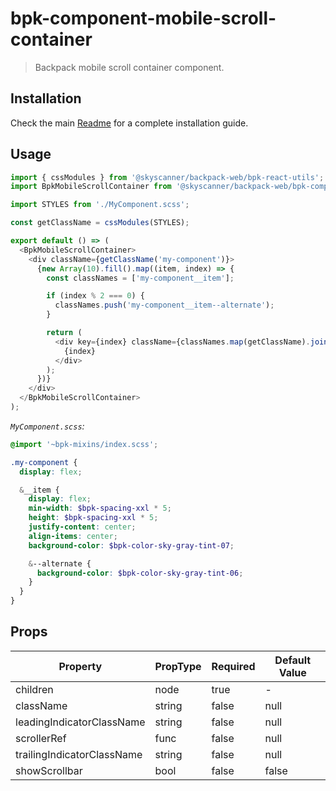 # bpk-component-mobile-scroll-container

> Backpack mobile scroll container component.

## Installation

Check the main [Readme](https://github.com/skyscanner/backpack#usage) for a complete installation guide.

## Usage

```js
import { cssModules } from '@skyscanner/backpack-web/bpk-react-utils';
import BpkMobileScrollContainer from '@skyscanner/backpack-web/bpk-component-mobile-scroll-container';

import STYLES from './MyComponent.scss';

const getClassName = cssModules(STYLES);

export default () => (
  <BpkMobileScrollContainer>
    <div className={getClassName('my-component')}>
      {new Array(10).fill().map((item, index) => {
        const classNames = ['my-component__item'];

        if (index % 2 === 0) {
          classNames.push('my-component__item--alternate');
        }

        return (
          <div key={index} className={classNames.map(getClassName).join(' ')}>
            {index}
          </div>
        );
      })}
    </div>
  </BpkMobileScrollContainer>
);
```

*`MyComponent.scss`:*
```scss
@import '~bpk-mixins/index.scss';

.my-component {
  display: flex;

  &__item {
    display: flex;
    min-width: $bpk-spacing-xxl * 5;
    height: $bpk-spacing-xxl * 5;
    justify-content: center;
    align-items: center;
    background-color: $bpk-color-sky-gray-tint-07;

    &--alternate {
      background-color: $bpk-color-sky-gray-tint-06;
    }
  }
}
```

## Props

| Property                    | PropType | Required | Default Value |
| --------------------------- | -------- | -------- | ------------- |
| children                    | node     | true     | -             |
| className                   | string   | false    | null          |
| leadingIndicatorClassName   | string   | false    | null          |
| scrollerRef                 | func     | false    | null          |
| trailingIndicatorClassName  | string   | false    | null          |
| showScrollbar               | bool     | false    | false         |

